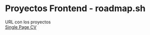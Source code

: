 # Proyectos Frontend - roadmap.sh

URL con los proyectos<br>
<a href="https://roadmap.sh/projects/single-page-cv">Single Page CV</a>

